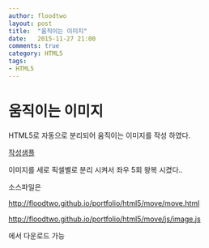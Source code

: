 ```yaml
---
author: floodtwo
layout: post
title:  "움직이는 이미지"
date:   2015-11-27 21:00
comments: true
category: HTML5
tags: 
- HTML5
---
```


# 움직이는 이미지 

HTML5로 자동으로 분리되어 움직이는 이미지를 작성 하였다.

[작성샘플](http://floodtwo.github.io/portfolio/html5/move/move.html)

이미지를 세로 픽셀별로 분리 시켜서 좌우 5회 왕복 시켰다..

소스파일은 

http://floodtwo.github.io/portfolio/html5/move/move.html

http://floodtwo.github.io/portfolio/html5/move/js/image.js 

에서 다운로드 가능 
